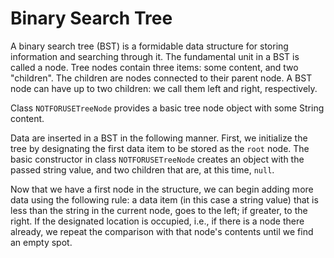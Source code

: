 # Binary Search Tree

A binary search tree (BST) is a formidable data structure for storing information and searching through it. The fundamental unit in a BST is called a node. Tree nodes contain three items: some content, and two "children". The children are nodes connected to their parent node. A BST node can have up to two children: we call them left and right, respectively.

Class `NOTFORUSETreeNode` provides a basic tree node object with some String content.

Data are inserted in a BST in the following manner. First, we initialize the tree by designating the first data item to be stored as the `root` node. The basic constructor in class `NOTFORUSETreeNode` creates an object with the passed string value, and two children that are, at this time, `null`.

Now that we have a first node in the structure, we can begin adding more data using the following rule: a data item (in this case a string value) that is less than the string in the current node, goes to the left; if greater, to the right. If the designated location is occupied, i.e., if there is a node there already, we repeat the comparison with that node's contents until we find an empty spot.